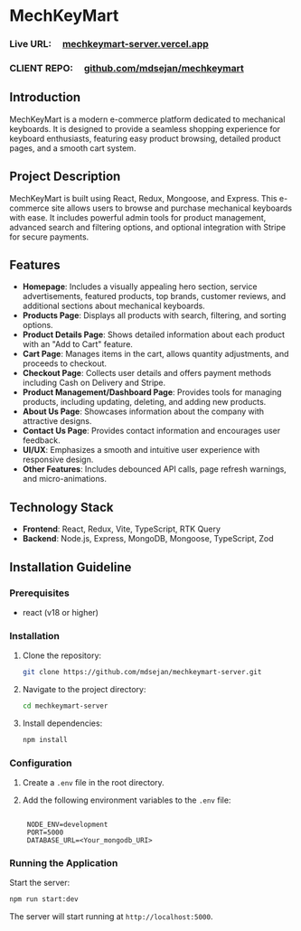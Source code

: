 # MechKeyMart

### Live URL: &nbsp; &nbsp; [mechkeymart-server.vercel.app](https://mechkeymart-server.vercel.app/)

### CLIENT REPO: &nbsp; &nbsp; [github.com/mdsejan/mechkeymart](https://github.com/mdsejan/mechkeymart)

## Introduction

MechKeyMart is a modern e-commerce platform dedicated to mechanical keyboards. It is designed to provide a seamless shopping experience for keyboard enthusiasts, featuring easy product browsing, detailed product pages, and a smooth cart system.

## Project Description

MechKeyMart is built using React, Redux, Mongoose, and Express. This e-commerce site allows users to browse and purchase mechanical keyboards with ease. It includes powerful admin tools for product management, advanced search and filtering options, and optional integration with Stripe for secure payments.

## Features

- **Homepage**: Includes a visually appealing hero section, service advertisements, featured products, top brands, customer reviews, and additional sections about mechanical keyboards.
- **Products Page**: Displays all products with search, filtering, and sorting options.
- **Product Details Page**: Shows detailed information about each product with an "Add to Cart" feature.
- **Cart Page**: Manages items in the cart, allows quantity adjustments, and proceeds to checkout.
- **Checkout Page**: Collects user details and offers payment methods including Cash on Delivery and Stripe.
- **Product Management/Dashboard Page**: Provides tools for managing products, including updating, deleting, and adding new products.
- **About Us Page**: Showcases information about the company with attractive designs.
- **Contact Us Page**: Provides contact information and encourages user feedback.
- **UI/UX**: Emphasizes a smooth and intuitive user experience with responsive design.
- **Other Features**: Includes debounced API calls, page refresh warnings, and micro-animations.

## Technology Stack

- **Frontend**: React, Redux, Vite, TypeScript, RTK Query
- **Backend**: Node.js, Express, MongoDB, Mongoose, TypeScript, Zod

## Installation Guideline

### Prerequisites

- react (v18 or higher)

### Installation

1. Clone the repository:

   ```bash
   git clone https://github.com/mdsejan/mechkeymart-server.git
   ```

2. Navigate to the project directory:

   ```bash
   cd mechkeymart-server
   ```

3. Install dependencies:

   ```bash
   npm install
   ```

### Configuration

1. Create a `.env` file in the root directory.
2. Add the following environment variables to the `.env` file:

   ```plaintext

    NODE_ENV=development
    PORT=5000
    DATABASE_URL=<Your_mongodb_URI>

   ```

### Running the Application

Start the server:

```bash
npm run start:dev
```

The server will start running at `http://localhost:5000`.

